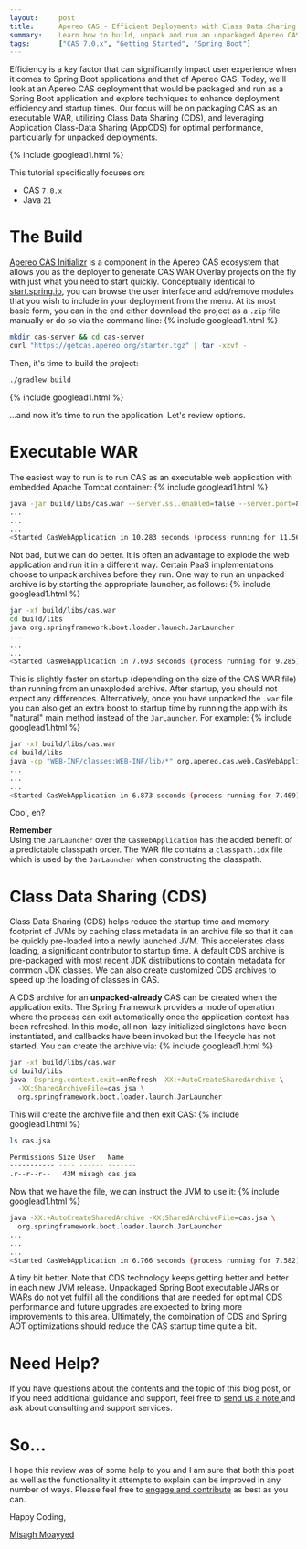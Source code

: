 ```yaml
---
layout:     post
title:      Apereo CAS - Efficient Deployments with Class Data Sharing
summary:    Learn how to build, unpack and run an unpackaged Apereo CAS server via Spring Boot and Application Class-Data Sharing for optimal performance.
tags:       ["CAS 7.0.x", "Getting Started", "Spring Boot"]
---
```


Efficiency is a key factor that can significantly impact user experience when it comes to Spring Boot applications and that of Apereo CAS. Today, we'll look at an Apereo CAS deployment that would be packaged and run as a Spring Boot application and explore techniques to enhance deployment efficiency and startup times. Our focus will be on packaging CAS as an executable WAR, utilizing Class Data Sharing (CDS), and leveraging Application Class-Data Sharing (AppCDS) for optimal performance, particularly for unpacked deployments.

{% include googlead1.html %}

This tutorial specifically focuses on:

- CAS `7.0.x`
- Java `21`

# The Build

[Apereo CAS Initializr](https://getcas.apereo.org/ui) is a component in the Apereo CAS ecosystem that allows you as the deployer to generate CAS WAR Overlay projects on the fly with just what you need to start quickly. Conceptually identical to [start.spring.io](https://start.spring.io), you can browse the user interface and add/remove modules that you wish to include in your deployment from the menu. At its most basic form, you can in the end either download the project as a `.zip` file manually or do so via the command line:
{% include googlead1.html %}
```bash
mkdir cas-server && cd cas-server
curl "https://getcas.apereo.org/starter.tgz" | tar -xzvf -
```

Then, it's time to build the project:

```bash
./gradlew build
```
{% include googlead1.html %}

...and now it's time to run the application. Let's review options.

# Executable WAR

The easiest way to run is to run CAS as an executable web application with embedded Apache Tomcat container:
{% include googlead1.html %}
```bash
java -jar build/libs/cas.war --server.ssl.enabled=false --server.port=8080
...
...
...
<Started CasWebApplication in 10.283 seconds (process running for 11.564)>
```

Not bad, but we can do better. It is often an advantage to explode the web application and run it in a different way. Certain PaaS implementations choose to unpack archives before they run. One way to run an unpacked archive is by starting the appropriate launcher, as follows:
{% include googlead1.html %}
```bash
jar -xf build/libs/cas.war
cd build/libs
java org.springframework.boot.loader.launch.JarLauncher
...
...
...
<Started CasWebApplication in 7.693 seconds (process running for 9.285)>
```

This is slightly faster on startup (depending on the size of the CAS WAR file) than running from an unexploded archive. After startup, you should not expect any differences. Alternatively, once you have unpacked the `.war` file you can also get an extra boost to startup time by running the app with its "natural" main method instead of the `JarLauncher`. For example:
{% include googlead1.html %}
```bash
jar -xf build/libs/cas.war
cd build/libs
java -cp "WEB-INF/classes:WEB-INF/lib/*" org.apereo.cas.web.CasWebApplication
...
...
...
<Started CasWebApplication in 6.873 seconds (process running for 7.469)>
```

Cool, eh?

<div class="alert alert-info">
  <strong>Remember</strong><br/>Using the <code>JarLauncher</code> over the <code>CasWebApplication</code> has the added benefit of a predictable classpath order. The WAR file contains a <code>classpath.idx</code> file which is used by the <code>JarLauncher</code> when constructing the classpath.
</div>

# Class Data Sharing (CDS)

Class Data Sharing (CDS) helps reduce the startup time and memory footprint of JVMs by caching class metadata in an archive file so that it can be quickly pre-loaded into a newly launched JVM. This accelerates class loading, a significant contributor to startup time. A default CDS archive is pre-packaged with most recent JDK distributions to contain metadata for common JDK classes. We can also create customized CDS archives to speed up the loading of classes in CAS.

A CDS archive for an **unpacked-already** CAS can be created when the application exits. The Spring Framework provides a mode of operation where the process can exit automatically once the application context has been refreshed. In this mode, all non-lazy initialized singletons have been instantiated, and callbacks have been invoked but the lifecycle has not started. You can create the archive via:
{% include googlead1.html %}
```bash
jar -xf build/libs/cas.war
cd build/libs
java -Dspring.context.exit=onRefresh -XX:+AutoCreateSharedArchive \
  -XX:SharedArchiveFile=cas.jsa \
  org.springframework.boot.loader.launch.JarLauncher
```

This will create the archive file and then exit CAS:
{% include googlead1.html %}
```bash
ls cas.jsa

Permissions Size User   Name
----------- ---- ------ -------
.r--r--r--   43M misagh cas.jsa
```

Now that we have the file, we can instruct the JVM to use it:
{% include googlead1.html %}
```bash
java -XX:+AutoCreateSharedArchive -XX:SharedArchiveFile=cas.jsa \
  org.springframework.boot.loader.launch.JarLauncher
...
...
...
<Started CasWebApplication in 6.766 seconds (process running for 7.582)>
```

A tiny bit better. Note that CDS technology keeps getting better and better in each new JVM release. Unpackaged Spring Boot executable JARs or WARs do not yet fulfill all the conditions that are needed for optimal CDS performance and future upgrades are expected to bring more improvements to this area. Ultimately, the combination of CDS and Spring AOT optimizations should reduce the CAS startup time quite a bit.

# Need Help?

If you have questions about the contents and the topic of this blog post, or if you need additional guidance and support, feel free to [send us a note ](/#contact-section-header) and ask about consulting and support services. 

# So...

I hope this review was of some help to you and I am sure that both this post as well as the functionality it attempts to explain can be improved in any number of ways. Please feel free to [engage and contribute][contribguide] as best as you can.

Happy Coding,

[Misagh Moayyed](https://fawnoos.com)

[contribguide]: https://apereo.github.io/cas/developer/Contributor-Guidelines.html